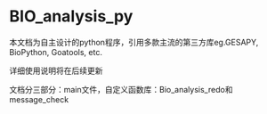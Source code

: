 # **BIO_analysis_py**
本文档为自主设计的python程序，引用多款主流的第三方库eg.GESAPY, BioPython, Goatools, etc.

详细使用说明将在后续更新

文档分三部分：main文件，自定义函数库：Bio_analysis_redo和message_check
